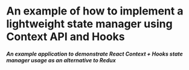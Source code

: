 # An example of how to implement a lightweight state manager using Context API and Hooks

##### An example application to demonstrate React Context + Hooks state manager usage as an alternative to Redux
